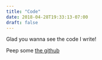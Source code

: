```yaml
---
title: "Code"
date: 2018-04-28T19:33:13-07:00
draft: false
---
```



Glad you wanna see the code I write! 

Peep some [the github](https://github.com/obiknows)

<!-- {{< gist obiknows b15b420d52a1cb8990a5b14326fe0184 >}} -->

<!-- Some notes for Obi -->
<!-- This page uses the default `list.html` template. Write anything you like here. -->
<!-- You can set this text with your `_index.md` in the `/content/posts/` folder. -->